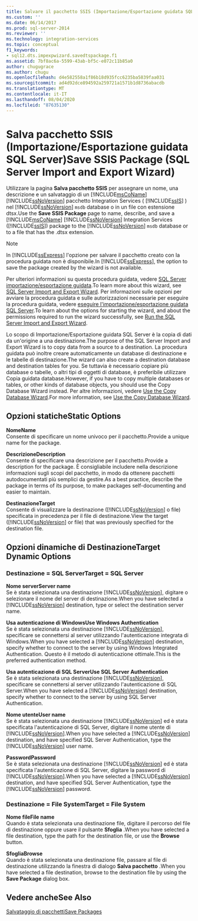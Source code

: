 ```yaml
---
title: Salvare il pacchetto SSIS (Importazione/Esportazione guidata SQL Server) | Microsoft Docs
ms.custom: ''
ms.date: 06/14/2017
ms.prod: sql-server-2014
ms.reviewer: ''
ms.technology: integration-services
ms.topic: conceptual
f1_keywords:
- sql12.dts.impexpwizard.savedtspackage.f1
ms.assetid: 7bf8ac6a-5599-43ab-bf5c-e072c11b85a0
author: chugugrace
ms.author: chugu
ms.openlocfilehash: d4e582558a1f86b18d935fcc6235ba5839faa031
ms.sourcegitcommit: ad4d92dce894592a259721a1571b1d8736abacdb
ms.translationtype: MT
ms.contentlocale: it-IT
ms.lasthandoff: 08/04/2020
ms.locfileid: "87635130"
---
```

# <a name="save-ssis-package-sql-server-import-and-export-wizard"></a><span data-ttu-id="2c9a0-102">Salva pacchetto SSIS (Importazione/Esportazione guidata SQL Server)</span><span class="sxs-lookup"><span data-stu-id="2c9a0-102">Save SSIS Package (SQL Server Import and Export Wizard)</span></span>
  <span data-ttu-id="2c9a0-103">Utilizzare la pagina **Salva pacchetto SSIS** per assegnare un nome, una descrizione e un salvataggio di un [!INCLUDE[msCoName](../../includes/msconame-md.md)] [!INCLUDE[ssNoVersion](../../includes/ssnoversion-md.md)] pacchetto Integration Services ( [!INCLUDE[ssIS](../../includes/ssis-md.md)] ) nel [!INCLUDE[ssNoVersion](../../includes/ssnoversion-md.md)] `msdb` database o in un file con estensione dtsx.</span><span class="sxs-lookup"><span data-stu-id="2c9a0-103">Use the **Save SSIS Package** page to name, describe, and save a [!INCLUDE[msCoName](../../includes/msconame-md.md)] [!INCLUDE[ssNoVersion](../../includes/ssnoversion-md.md)] Integration Services ([!INCLUDE[ssIS](../../includes/ssis-md.md)]) package to the [!INCLUDE[ssNoVersion](../../includes/ssnoversion-md.md)] `msdb` database or to a file that has the .dtsx extension.</span></span>  
  
> [!NOTE]  
>  <span data-ttu-id="2c9a0-104">In [!INCLUDE[ssExpress](../../includes/ssexpress-md.md)] l'opzione per salvare il pacchetto creato con la procedura guidata non è disponibile.</span><span class="sxs-lookup"><span data-stu-id="2c9a0-104">In [!INCLUDE[ssExpress](../../includes/ssexpress-md.md)], the option to save the package created by the wizard is not available.</span></span>  
  
 <span data-ttu-id="2c9a0-105">Per ulteriori informazioni su questa procedura guidata, vedere [SQL Server importazione/esportazione guidata](import-and-export-data-with-the-sql-server-import-and-export-wizard.md).</span><span class="sxs-lookup"><span data-stu-id="2c9a0-105">To learn more about this wizard, see [SQL Server Import and Export Wizard](import-and-export-data-with-the-sql-server-import-and-export-wizard.md).</span></span> <span data-ttu-id="2c9a0-106">Per informazioni sulle opzioni per avviare la procedura guidata e sulle autorizzazioni necessarie per eseguire la procedura guidata, vedere [eseguire l'importazione/esportazione guidata SQL Server](start-the-sql-server-import-and-export-wizard.md).</span><span class="sxs-lookup"><span data-stu-id="2c9a0-106">To learn about the options for starting the wizard, and about the permissions required to run the wizard successfully, see [Run the SQL Server Import and Export Wizard](start-the-sql-server-import-and-export-wizard.md).</span></span>  
  
 <span data-ttu-id="2c9a0-107">Lo scopo di Importazione/Esportazione guidata SQL Server è la copia di dati da un'origine a una destinazione.</span><span class="sxs-lookup"><span data-stu-id="2c9a0-107">The purpose of the SQL Server Import and Export Wizard is to copy data from a source to a destination.</span></span> <span data-ttu-id="2c9a0-108">La procedura guidata può inoltre creare automaticamente un database di destinazione e le tabelle di destinazione.</span><span class="sxs-lookup"><span data-stu-id="2c9a0-108">The wizard can also create a destination database and destination tables for you.</span></span> <span data-ttu-id="2c9a0-109">Se tuttavia è necessario copiare più database o tabelle, o altri tipi di oggetti di database, è preferibile utilizzare Copia guidata database.</span><span class="sxs-lookup"><span data-stu-id="2c9a0-109">However, if you have to copy multiple databases or tables, or other kinds of database objects, you should use the Copy Database Wizard instead.</span></span> <span data-ttu-id="2c9a0-110">Per altre informazioni, vedere [Use the Copy Database Wizard](../../relational-databases/databases/use-the-copy-database-wizard.md).</span><span class="sxs-lookup"><span data-stu-id="2c9a0-110">For more information, see [Use the Copy Database Wizard](../../relational-databases/databases/use-the-copy-database-wizard.md).</span></span>  
  
## <a name="static-options"></a><span data-ttu-id="2c9a0-111">Opzioni statiche</span><span class="sxs-lookup"><span data-stu-id="2c9a0-111">Static Options</span></span>  
 <span data-ttu-id="2c9a0-112">**Nome**</span><span class="sxs-lookup"><span data-stu-id="2c9a0-112">**Name**</span></span>  
 <span data-ttu-id="2c9a0-113">Consente di specificare un nome univoco per il pacchetto.</span><span class="sxs-lookup"><span data-stu-id="2c9a0-113">Provide a unique name for the package.</span></span>  
  
 <span data-ttu-id="2c9a0-114">**Descrizione**</span><span class="sxs-lookup"><span data-stu-id="2c9a0-114">**Description**</span></span>  
 <span data-ttu-id="2c9a0-115">Consente di specificare una descrizione per il pacchetto.</span><span class="sxs-lookup"><span data-stu-id="2c9a0-115">Provide a description for the package.</span></span> <span data-ttu-id="2c9a0-116">È consigliabile includere nella descrizione informazioni sugli scopi del pacchetto, in modo da ottenere pacchetti autodocumentati più semplici da gestire.</span><span class="sxs-lookup"><span data-stu-id="2c9a0-116">As a best practice, describe the package in terms of its purpose, to make packages self-documenting and easier to maintain.</span></span>  
  
 <span data-ttu-id="2c9a0-117">**Destinazione**</span><span class="sxs-lookup"><span data-stu-id="2c9a0-117">**Target**</span></span>  
 <span data-ttu-id="2c9a0-118">Consente di visualizzare la destinazione ([!INCLUDE[ssNoVersion](../../includes/ssnoversion-md.md)] o file) specificata in precedenza per il file di destinazione.</span><span class="sxs-lookup"><span data-stu-id="2c9a0-118">View the target ([!INCLUDE[ssNoVersion](../../includes/ssnoversion-md.md)] or file) that was previously specified for the destination file.</span></span>  
  
## <a name="target-dynamic-options"></a><span data-ttu-id="2c9a0-119">Opzioni dinamiche di Destinazione</span><span class="sxs-lookup"><span data-stu-id="2c9a0-119">Target Dynamic Options</span></span>  
  
### <a name="target--sql-server"></a><span data-ttu-id="2c9a0-120">Destinazione = SQL Server</span><span class="sxs-lookup"><span data-stu-id="2c9a0-120">Target = SQL Server</span></span>  
 <span data-ttu-id="2c9a0-121">**Nome server**</span><span class="sxs-lookup"><span data-stu-id="2c9a0-121">**Server name**</span></span>  
 <span data-ttu-id="2c9a0-122">Se è stata selezionata una destinazione [!INCLUDE[ssNoVersion](../../includes/ssnoversion-md.md)], digitare o selezionare il nome del server di destinazione.</span><span class="sxs-lookup"><span data-stu-id="2c9a0-122">When you have selected a [!INCLUDE[ssNoVersion](../../includes/ssnoversion-md.md)] destination, type or select the destination server name.</span></span>  
  
 <span data-ttu-id="2c9a0-123">**Usa autenticazione di Windows**</span><span class="sxs-lookup"><span data-stu-id="2c9a0-123">**Use Windows Authentication**</span></span>  
 <span data-ttu-id="2c9a0-124">Se è stata selezionata una destinazione [!INCLUDE[ssNoVersion](../../includes/ssnoversion-md.md)], specificare se connettersi al server utilizzando l'autenticazione integrata di Windows.</span><span class="sxs-lookup"><span data-stu-id="2c9a0-124">When you have selected a [!INCLUDE[ssNoVersion](../../includes/ssnoversion-md.md)] destination, specify whether to connect to the server by using Windows Integrated Authentication.</span></span> <span data-ttu-id="2c9a0-125">Questo è il metodo di autenticazione ottimale.</span><span class="sxs-lookup"><span data-stu-id="2c9a0-125">This is the preferred authentication method.</span></span>  
  
 <span data-ttu-id="2c9a0-126">**Usa autenticazione di SQL Server**</span><span class="sxs-lookup"><span data-stu-id="2c9a0-126">**Use SQL Server Authentication**</span></span>  
 <span data-ttu-id="2c9a0-127">Se è stata selezionata una destinazione [!INCLUDE[ssNoVersion](../../includes/ssnoversion-md.md)], specificare se connettersi al server utilizzando l'autenticazione di SQL Server.</span><span class="sxs-lookup"><span data-stu-id="2c9a0-127">When you have selected a [!INCLUDE[ssNoVersion](../../includes/ssnoversion-md.md)] destination, specify whether to connect to the server by using SQL Server Authentication.</span></span>  
  
 <span data-ttu-id="2c9a0-128">**Nome utente**</span><span class="sxs-lookup"><span data-stu-id="2c9a0-128">**User name**</span></span>  
 <span data-ttu-id="2c9a0-129">Se è stata selezionata una destinazione [!INCLUDE[ssNoVersion](../../includes/ssnoversion-md.md)] ed è stata specificata l'autenticazione di SQL Server, digitare il nome utente di [!INCLUDE[ssNoVersion](../../includes/ssnoversion-md.md)].</span><span class="sxs-lookup"><span data-stu-id="2c9a0-129">When you have selected a [!INCLUDE[ssNoVersion](../../includes/ssnoversion-md.md)] destination, and have specified SQL Server Authentication, type the [!INCLUDE[ssNoVersion](../../includes/ssnoversion-md.md)] user name.</span></span>  
  
 <span data-ttu-id="2c9a0-130">**Password**</span><span class="sxs-lookup"><span data-stu-id="2c9a0-130">**Password**</span></span>  
 <span data-ttu-id="2c9a0-131">Se è stata selezionata una destinazione [!INCLUDE[ssNoVersion](../../includes/ssnoversion-md.md)] ed è stata specificata l'autenticazione di SQL Server, digitare la password di [!INCLUDE[ssNoVersion](../../includes/ssnoversion-md.md)].</span><span class="sxs-lookup"><span data-stu-id="2c9a0-131">When you have selected a [!INCLUDE[ssNoVersion](../../includes/ssnoversion-md.md)] destination, and have specified SQL Server Authentication, type the [!INCLUDE[ssNoVersion](../../includes/ssnoversion-md.md)] password.</span></span>  
  
### <a name="target--file-system"></a><span data-ttu-id="2c9a0-132">Destinazione = File System</span><span class="sxs-lookup"><span data-stu-id="2c9a0-132">Target = File System</span></span>  
 <span data-ttu-id="2c9a0-133">**Nome file**</span><span class="sxs-lookup"><span data-stu-id="2c9a0-133">**File name**</span></span>  
 <span data-ttu-id="2c9a0-134">Quando è stata selezionata una destinazione file, digitare il percorso del file di destinazione oppure usare il pulsante **Sfoglia** .</span><span class="sxs-lookup"><span data-stu-id="2c9a0-134">When you have selected a file destination, type the path for the destination file, or use the **Browse** button.</span></span>  
  
 <span data-ttu-id="2c9a0-135">**Sfoglia**</span><span class="sxs-lookup"><span data-stu-id="2c9a0-135">**Browse**</span></span>  
 <span data-ttu-id="2c9a0-136">Quando è stata selezionata una destinazione file, passare al file di destinazione utilizzando la finestra di dialogo **Salva pacchetto** .</span><span class="sxs-lookup"><span data-stu-id="2c9a0-136">When you have selected a file destination, browse to the destination file by using the **Save Package** dialog box.</span></span>  
  
## <a name="see-also"></a><span data-ttu-id="2c9a0-137">Vedere anche</span><span class="sxs-lookup"><span data-stu-id="2c9a0-137">See Also</span></span>  
 [<span data-ttu-id="2c9a0-138">Salvataggio di pacchetti</span><span class="sxs-lookup"><span data-stu-id="2c9a0-138">Save Packages</span></span>](../save-packages.md)  
  
  
